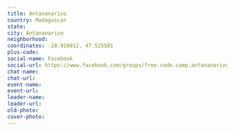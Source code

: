 ```yaml
---
title: Antananarivo
country: Madagascar
state: 
city: Antananarivo
neighborhood: 
coordinates: -18.910012, 47.525581
plus-code:
social-name: Facebook
social-url: https://www.facebook.com/groups/free.code.camp.antananarivo
chat-name:
chat-url:
event-name:
event-url:
leader-name:
leader-url:
old-photo: 
cover-photo:
---
```

